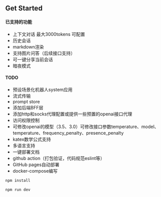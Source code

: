 ## Get Started

#### 已支持的功能
- 上下文对话 最大3000tokens 可配置
- 历史会话
- markdown渲染
- 支持图片问答（后续接口支持）
- 可一键分享当前会话
- 暗夜模式

#### TODO
- 预设场景化机器人system应用
- 流式传输
- prompt store
- 添加后端BFF层
- 添加http和socks代理配置或提供一些预置的openai接口代理
- 访问权限控制
- 可修改openai的模型（3.5、3.0）可修改接口参数temperature、model、temperature、frequency_penalty、presence_penalty
- katex数学公式支持
- 多语言支持
- 一键部署文档
- github action（打包验证，代码规范eslint等）
- GitHub pages自动部署
- docker-compose编写

```bash
npm install

npm run dev
```

